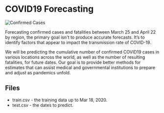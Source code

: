 # COVID19 Forecasting

![Confirmed Cases](https://user-images.githubusercontent.com/63497499/84279778-123fe000-ab54-11ea-819f-4547d92b07cc.png)

Forecasting confirmed cases and fatalities between March 25 and April 22 by region, the primary goal isn't to produce accurate forecasts. It’s to identify factors that appear to impact the transmission rate of COVID-19.

We will be predicting the cumulative number of confirmed COVID19 cases in various locations across the world, as well as the number of resulting fatalities, for future dates. Our goal is to provide better methods for estimates that can assist medical and governmental 
institutions to prepare and adjust as pandemics unfold.

## Files 

* train.csv - the training data up to Mar 18, 2020.
* test.csv - the dates to predict.
